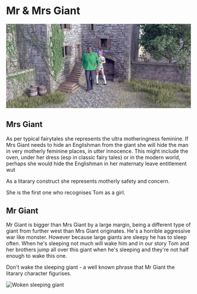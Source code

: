 # Mr & Mrs Giant

![Chez Giant](MrGiant/ChezGiant.png)

## Mrs Giant 
As per typical fairytales she represents the ultra motheringness feminine. If Mrs Giant needs to hide an Englishman from the giant she will hide the man in very motherly feminine places, in utter innocence. This might include the oven, under her dress (esp in classic fairy tales) or in the modern world, perhaps she would hide the Englishman in her maternaty leave entitlement wut

As a litarary construct she represents motherly safety and concern. 

She is the first one who recognises Tom as a girl.


## Mr Giant
Mr Giant is bigger than Mrs Giant by a large margin, being a different type of giant from further west than Mrs Giant originates.
He's a horrible aggressive war like monster. However because large giants are sleepy he has to sleep often. When he's sleeping not much will wake him and in our story Tom and her brothers jump all over this giant when he's sleeping and they're not half enough to wake this one.

Don't wake the sleeping giant - a well known phrase that Mr Giant the litarary character figurises.

![Woken sleeping giant](MrGiant/TheAngryGreenGiant.png)
